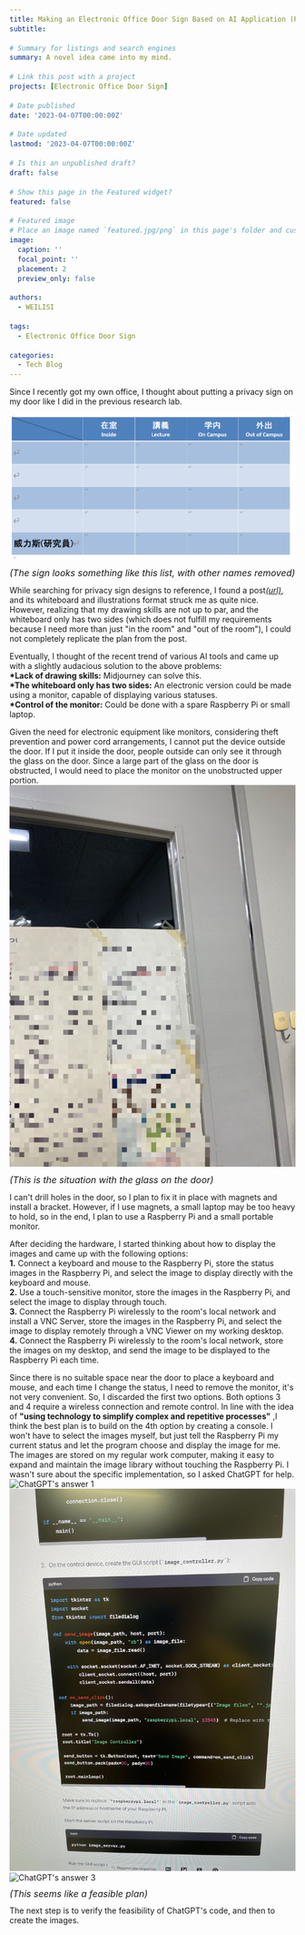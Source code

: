 ```yaml
---
title: Making an Electronic Office Door Sign Based on AI Application (Part 1)
subtitle: 

# Summary for listings and search engines
summary: A novel idea came into my mind.

# Link this post with a project
projects: [Electronic Office Door Sign]

# Date published
date: '2023-04-07T00:00:00Z'

# Date updated
lastmod: '2023-04-07T00:00:00Z'

# Is this an unpublished draft?
draft: false

# Show this page in the Featured widget?
featured: false

# Featured image
# Place an image named `featured.jpg/png` in this page's folder and customize its options here.
image:
  caption: ''
  focal_point: ''
  placement: 2
  preview_only: false

authors:
  - WEILISI

tags:
  - Electronic Office Door Sign

categories:
  - Tech Blog
---
```

Since I recently got my own office, I thought about putting a privacy sign on my door like I did in the previous research lab.

![Previous Privacy Sign](DocLabStatusList.png "Image Credit: Ⓒ WEILISI")
<p style="font-size: 16px; line-height: 0.6;"><i>(The sign looks something like this list, with other names removed)</i></p>

While searching for privacy sign designs to reference, I found a post[*(url)*](https://www.sakaikoheilab.com/2021/09/lab-door),
and its whiteboard and illustrations format struck me as quite nice. However, realizing that my drawing skills are not up to par, 
and the whiteboard only has two sides (which does not fulfill my requirements because I need more than just "in the room" and "out of the room"),
I could not completely replicate the plan from the post.

Eventually, I thought of the recent trend of various AI tools and came up with a slightly audacious solution to the above problems:   
**\*Lack of drawing skills:** Midjourney can solve this.  
**\*The whiteboard only has two sides:** An electronic version could be made using a monitor, capable of displaying various statuses.  
**\*Control of the monitor:** Could be done with a spare Raspberry Pi or small laptop.

Given the need for electronic equipment like monitors, considering theft prevention and power cord arrangements,
I cannot put the device outside the door. If I put it inside the door, people outside can only see it through the glass
on the door. Since a large part of the glass on the door is obstructed, I would need to place the monitor on the unobstructed
upper portion.
![Glass on the Door](IMG_2525.JPG "Image Credit: Ⓒ WEILISI")
<p style="font-size: 16px; line-height: 0.6;"><i>(This is the situation with the glass on the door)</i></p>

I can't drill holes in the door, so I plan to fix it in place with magnets and install a bracket. However, if I use magnets,
a small laptop may be too heavy to hold, so in the end, I plan to use a Raspberry Pi and a small portable monitor.

After deciding the hardware, I started thinking about how to display the images and came up with the following options:  
**1.** Connect a keyboard and mouse to the Raspberry Pi, store the status images in the Raspberry Pi, and select the image to display directly with the keyboard and mouse.    
**2.** Use a touch-sensitive monitor, store the images in the Raspberry Pi, and select the image to display through touch.    
**3.** Connect the Raspberry Pi wirelessly to the room's local network and install a VNC Server, store the images in the Raspberry Pi, 
and select the image to display remotely through a VNC Viewer on my working desktop.  
**4.** Connect the Raspberry Pi wirelessly to the room's local network, store the images on my desktop, and send the image to be displayed to the Raspberry Pi each time.

Since there is no suitable space near the door to place a keyboard and mouse, and each time I change the status, I need to remove the monitor,
it's not very convenient. So, I discarded the first two options. Both options 3 and 4 require a wireless connection and remote control.
In line with the idea of **"using technology to simplify complex and repetitive processes"** ,I think the best plan is to 
build on the 4th option by creating a console. I won't have to select the images myself, but just tell the Raspberry Pi 
my current status and let the program choose and display the image for me. The images are stored on my regular work computer, 
making it easy to expand and maintain the image library without touching the Raspberry Pi. I wasn't sure about the specific implementation, 
so I asked ChatGPT for help.
![ChatGPT's answer 1](IMG_8764.jpg "Image Credit: Ⓒ WEILISI")
![ChatGPT's answer 2](IMG_8765.jpg "Image Credit: Ⓒ WEILISI")
![ChatGPT's answer 3](IMG_8766.jpg "Image Credit: Ⓒ WEILISI")
<p style="font-size: 16px; line-height: 0.6;"><i>(This seems like a feasible plan)</i></p>

The next step is to verify the feasibility of ChatGPT's code, and then to create the images.
